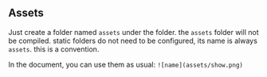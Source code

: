 ## Assets

Just create a folder named `assets` under the folder.
the `assets` folder will not be compiled. static folders do not need to be configured,
its name is always `assets`. this is a convention.

In the document, you can use them as usual: `![name](assets/show.png)`

